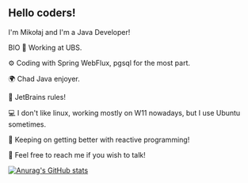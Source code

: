 ## Hello coders!
I'm Mikołaj and I'm a Java Developer! 

BIO
🏢 Working at UBS.

⚙️ Coding with Spring WebFlux, pgsql for the most part.

🌍 Chad Java enjoyer.

📝 JetBrains rules!

💻 I don't like linux, working mostly on W11 nowadays, but I use Ubuntu sometimes.

🌱 Keeping on getting better with reactive programming!

💬 Feel free to reach me if you wish to talk!

[![Anurag's GitHub stats](https://github-readme-stats.vercel.app/api?username=nicklastrange&theme=tokyonight)](https://github.com/anuraghazra/github-readme-stats)

